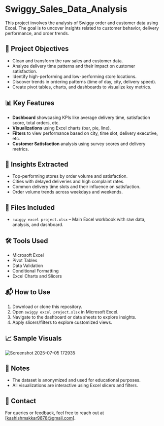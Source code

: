 # Swiggy_Sales_Data_Analysis

This project involves the analysis of Swiggy order and customer data using Excel. The goal is to uncover insights related to customer behavior, delivery performance, and order trends.


## 📌 Project Objectives

- Clean and transform the raw sales and customer data.
- Analyze delivery time patterns and their impact on customer satisfaction.
- Identify high-performing and low-performing store locations.
- Discover trends in ordering patterns (time of day, city, delivery speed).
- Create pivot tables, charts, and dashboards to visualize key metrics.

## 📊 Key Features

- **Dashboard** showcasing KPIs like average delivery time, satisfaction score, total orders, etc.
- **Visualizations** using Excel charts (bar, pie, line).
- **Filters** to view performance based on city, time slot, delivery executive, etc.
- **Customer Satisfaction** analysis using survey scores and delivery metrics.

## 🧠 Insights Extracted

- Top-performing stores by order volume and satisfaction.
- Cities with delayed deliveries and high complaint rates.
- Common delivery time slots and their influence on satisfaction.
- Order volume trends across weekdays and weekends.

## 📂 Files Included

- `swiggy excel project.xlsx` – Main Excel workbook with raw data, analysis, and dashboard.

## 🛠 Tools Used

- Microsoft Excel
- Pivot Tables
- Data Validation
- Conditional Formatting
- Excel Charts and Slicers

## 📬 How to Use

1. Download or clone this repository.
2. Open `swiggy excel project.xlsx` in Microsoft Excel.
3. Navigate to the dashboard or data sheets to explore insights.
4. Apply slicers/filters to explore customized views.

## 📈 Sample Visuals


![Screenshot 2025-07-05 172935](https://github.com/user-attachments/assets/886ee281-f59c-4a5f-b845-e3d2d3c505a1)



## 📌 Notes

- The dataset is anonymized and used for educational purposes.
- All visualizations are interactive using Excel slicers and filters.

## 📧 Contact

For queries or feedback, feel free to reach out at [kashishmakkar9878@gmail.com].


